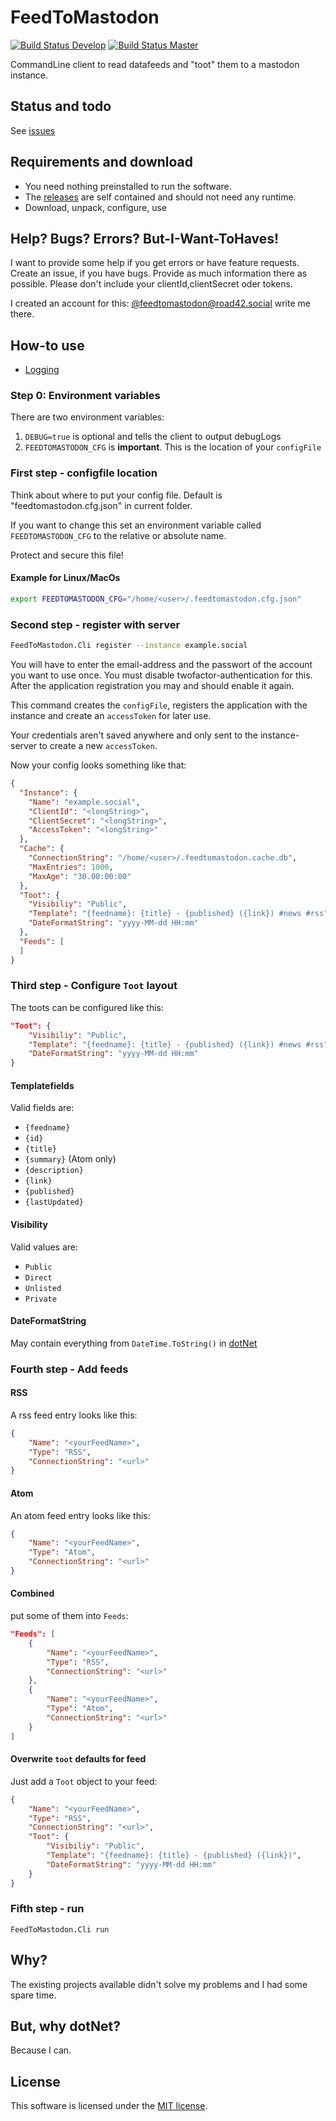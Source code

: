 # FeedToMastodon

[![Build Status Develop](https://travis-ci.com/road42/FeedToMastodon.svg?branch=develop)](https://travis-ci.com/road42/FeedToMastodon)
[![Build Status Master](https://travis-ci.com/road42/FeedToMastodon.svg?branch=master)](https://travis-ci.com/road42/FeedToMastodon)

CommandLine client to read datafeeds and "toot" them to a mastodon instance.

## Status and todo

See [issues](https://github.com/road42/FeedToMastodon/labels/enhancement)

## Requirements and download

- You need nothing preinstalled to run the software.
- The [releases](https://github.com/road42/FeedToMastodon/releases) are self contained and should not
  need any runtime.
- Download, unpack, configure, use

## Help? Bugs? Errors? But-I-Want-ToHaves!

I want to provide some help if you get errors or have feature requests. Create an issue, if you
have bugs. Provide as much information there as possible. Please don't include your clientId,clientSecret oder tokens.

I created an account for this: [@feedtomastodon@road42.social](mastodon://@feedtomastodon@road42.social) write me there.

## How-to use

- [Logging](docs/Logging.md)

### Step 0: Environment variables

There are two environment variables:

1. `DEBUG=true` is optional and tells the client to output debugLogs
2. `FEEDTOMASTODON_CFG` is **important**. This is the location of your `configFile`

### First step - configfile location

Think about where to put your config file. Default is "feedtomastodon.cfg.json" in current
folder.

If you want to change this set an environment variable called `FEEDTOMASTODON_CFG` to the relative or absolute name.

Protect and secure this file!

#### Example for Linux/MacOs

```bash
export FEEDTOMASTODON_CFG="/home/<user>/.feedtomastodon.cfg.json"
```

### Second step - register with server

```bash
FeedToMastodon.Cli register --instance example.social
```

You will have to enter the email-address and the passwort of the
account you want to use once. You must disable twofactor-authentication for this. After the application registration you may and should enable it again.

This command creates the `configFile`, registers the application with the instance and create an `accessToken` for later use.

Your credentials aren't saved anywhere and only sent to the instance-server to create a new `accessToken`.

Now your config looks something like that:

```json
{
  "Instance": {
    "Name": "example.social",
    "ClientId": "<longString>",
    "ClientSecret": "<longString>",
    "AccessToken": "<longString>"
  },
  "Cache": {
    "ConnectionString": "/home/<user>/.feedtomastodon.cache.db",
    "MaxEntries": 1000,
    "MaxAge": "30.00:00:00"
  },
  "Toot": {
    "Visibiliy": "Public",
    "Template": "{feedname}: {title} - {published} ({link}) #news #rss",
    "DateFormatString": "yyyy-MM-dd HH:mm"
  },
  "Feeds": [
  ]
}
```

### Third step - Configure `Toot` layout

The toots can be configured like this:

```json
"Toot": {
    "Visibiliy": "Public",
    "Template": "{feedname}: {title} - {published} ({link}) #news #rss",
    "DateFormatString": "yyyy-MM-dd HH:mm"
}
```

#### Templatefields

Valid fields are:
- `{feedname}`
- `{id}`
- `{title}`
- `{summary}` (Atom only)
- `{description}`
- `{link}`
- `{published}`
- `{lastUpdated}`

#### Visibility

Valid values are:
- `Public`
- `Direct`
- `Unlisted`
- `Private`

#### DateFormatString

May contain everything from `DateTime.ToString()` in [dotNet](https://docs.microsoft.com/en-us/dotnet/standard/base-types/custom-date-and-time-format-strings)

### Fourth step - Add feeds

#### RSS

A rss feed entry looks like this:

```json
{
    "Name": "<yourFeedName>",
    "Type": "RSS",
    "ConnectionString": "<url>"
}
```

#### Atom
An atom feed entry looks like this:
```json
{
    "Name": "<yourFeedName>",
    "Type": "Atom",
    "ConnectionString": "<url>"
}
```

#### Combined

put some of them into `Feeds`:
```json
"Feeds": [
    {
        "Name": "<yourFeedName>",
        "Type": "RSS",
        "ConnectionString": "<url>"
    },
    {
        "Name": "<yourFeedName>",
        "Type": "Atom",
        "ConnectionString": "<url>"
    }
]
```

#### Overwrite `toot` defaults for feed

Just add a `Toot` object to your feed:

```json
{
    "Name": "<yourFeedName>",
    "Type": "RSS",
    "ConnectionString": "<url>",
    "Toot": {
        "Visibiliy": "Public",
        "Template": "{feedname}: {title} - {published} ({link})",
        "DateFormatString": "yyyy-MM-dd HH:mm"
    }
}
```

### Fifth step - run

```
FeedToMastodon.Cli run
```

## Why?

The existing projects available didn't solve my problems and I had some spare time.

## But, why dotNet?

Because I can.

## License

This software is licensed under the [MIT license](LICENSE).
